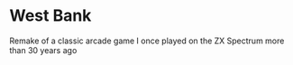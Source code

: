 # West Bank
Remake of a classic arcade game I once played on the ZX Spectrum more than 30 years ago
